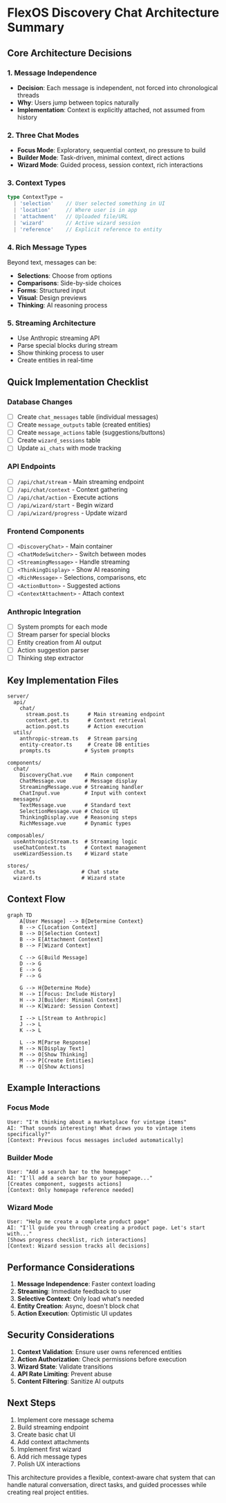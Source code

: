 # FlexOS Discovery Chat Architecture Summary

## Core Architecture Decisions

### 1. Message Independence
- **Decision**: Each message is independent, not forced into chronological threads
- **Why**: Users jump between topics naturally
- **Implementation**: Context is explicitly attached, not assumed from history

### 2. Three Chat Modes
- **Focus Mode**: Exploratory, sequential context, no pressure to build
- **Builder Mode**: Task-driven, minimal context, direct actions
- **Wizard Mode**: Guided process, session context, rich interactions

### 3. Context Types
```typescript
type ContextType = 
  | 'selection'    // User selected something in UI
  | 'location'     // Where user is in app
  | 'attachment'   // Uploaded file/URL
  | 'wizard'       // Active wizard session
  | 'reference'    // Explicit reference to entity
```

### 4. Rich Message Types
Beyond text, messages can be:
- **Selections**: Choose from options
- **Comparisons**: Side-by-side choices
- **Forms**: Structured input
- **Visual**: Design previews
- **Thinking**: AI reasoning process

### 5. Streaming Architecture
- Use Anthropic streaming API
- Parse special blocks during stream
- Show thinking process to user
- Create entities in real-time

## Quick Implementation Checklist

### Database Changes
- [ ] Create `chat_messages` table (individual messages)
- [ ] Create `message_outputs` table (created entities)
- [ ] Create `message_actions` table (suggestions/buttons)
- [ ] Create `wizard_sessions` table
- [ ] Update `ai_chats` with mode tracking

### API Endpoints
- [ ] `/api/chat/stream` - Main streaming endpoint
- [ ] `/api/chat/context` - Context gathering
- [ ] `/api/chat/action` - Execute actions
- [ ] `/api/wizard/start` - Begin wizard
- [ ] `/api/wizard/progress` - Update wizard

### Frontend Components
- [ ] `<DiscoveryChat>` - Main container
- [ ] `<ChatModeSwitcher>` - Switch between modes
- [ ] `<StreamingMessage>` - Handle streaming
- [ ] `<ThinkingDisplay>` - Show AI reasoning
- [ ] `<RichMessage>` - Selections, comparisons, etc
- [ ] `<ActionButton>` - Suggested actions
- [ ] `<ContextAttachment>` - Attach context

### Anthropic Integration
- [ ] System prompts for each mode
- [ ] Stream parser for special blocks
- [ ] Entity creation from AI output
- [ ] Action suggestion parser
- [ ] Thinking step extractor

## Key Implementation Files

```
server/
  api/
    chat/
      stream.post.ts      # Main streaming endpoint
      context.get.ts      # Context retrieval
      action.post.ts      # Action execution
  utils/
    anthropic-stream.ts   # Stream parsing
    entity-creator.ts     # Create DB entities
    prompts.ts           # System prompts

components/
  chat/
    DiscoveryChat.vue    # Main component
    ChatMessage.vue      # Message display
    StreamingMessage.vue # Streaming handler
    ChatInput.vue        # Input with context
  messages/
    TextMessage.vue      # Standard text
    SelectionMessage.vue # Choice UI
    ThinkingDisplay.vue  # Reasoning steps
    RichMessage.vue      # Dynamic types

composables/
  useAnthropicStream.ts  # Streaming logic
  useChatContext.ts      # Context management
  useWizardSession.ts    # Wizard state

stores/
  chat.ts               # Chat state
  wizard.ts             # Wizard state
```

## Context Flow

```mermaid
graph TD
    A[User Message] --> B{Determine Context}
    B --> C[Location Context]
    B --> D[Selection Context]
    B --> E[Attachment Context]
    B --> F[Wizard Context]
    
    C --> G[Build Message]
    D --> G
    E --> G
    F --> G
    
    G --> H{Determine Mode}
    H --> I[Focus: Include History]
    H --> J[Builder: Minimal Context]
    H --> K[Wizard: Session Context]
    
    I --> L[Stream to Anthropic]
    J --> L
    K --> L
    
    L --> M[Parse Response]
    M --> N[Display Text]
    M --> O[Show Thinking]
    M --> P[Create Entities]
    M --> Q[Show Actions]
```

## Example Interactions

### Focus Mode
```
User: "I'm thinking about a marketplace for vintage items"
AI: "That sounds interesting! What draws you to vintage items specifically?"
[Context: Previous focus messages included automatically]
```

### Builder Mode
```
User: "Add a search bar to the homepage"
AI: "I'll add a search bar to your homepage..."
[Creates component, suggests actions]
[Context: Only homepage reference needed]
```

### Wizard Mode
```
User: "Help me create a complete product page"
AI: "I'll guide you through creating a product page. Let's start with..."
[Shows progress checklist, rich interactions]
[Context: Wizard session tracks all decisions]
```

## Performance Considerations

1. **Message Independence**: Faster context loading
2. **Streaming**: Immediate feedback to user
3. **Selective Context**: Only load what's needed
4. **Entity Creation**: Async, doesn't block chat
5. **Action Execution**: Optimistic UI updates

## Security Considerations

1. **Context Validation**: Ensure user owns referenced entities
2. **Action Authorization**: Check permissions before execution
3. **Wizard State**: Validate transitions
4. **API Rate Limiting**: Prevent abuse
5. **Content Filtering**: Sanitize AI outputs

## Next Steps

1. Implement core message schema
2. Build streaming endpoint
3. Create basic chat UI
4. Add context attachments
5. Implement first wizard
6. Add rich message types
7. Polish UX interactions

This architecture provides a flexible, context-aware chat system that can handle natural conversation, direct tasks, and guided processes while creating real project entities.